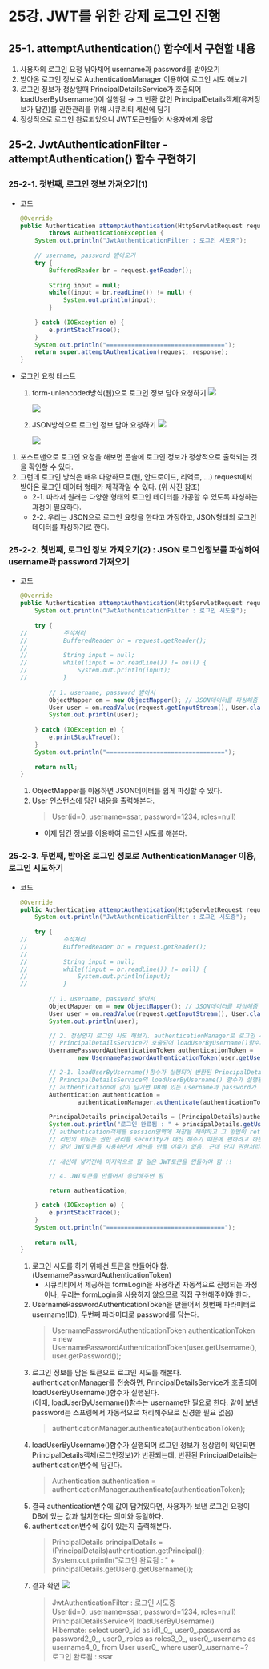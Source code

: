 # 25강. JWT를 위한 강제 로그인 진행
## 25-1. attemptAuthentication() 함수에서 구현할 내용
1. 사용자의 로그인 요청 낚아채어 username과 password를 받아오기
2. 받아온 로그인 정보로 AuthenticationManager 이용하여 로그인 시도 해보기
3. 로그인 정보가 정상일때 PrincipalDetailsService가 호출되어 loadUserByUsername()이 실행됨 → 그 반환 값인 PrincipalDetails객체(유저정보가 담긴)를 권한관리를 위해 시큐리티 세션에 담기
4. 정상적으로 로그인 완료되었으니 JWT토큰만들어 사용자에게 응답

## 25-2. JwtAuthenticationFilter - attemptAuthentication() 함수 구현하기
### 25-2-1. 첫번째, 로그인 정보 가져오기(1)
- 코드
	```java
	@Override
	public Authentication attemptAuthentication(HttpServletRequest request, HttpServletResponse response)
			throws AuthenticationException {
		System.out.println("JwtAuthenticationFilter : 로그인 시도중");
		
		// username, password 받아오기
		try {
			BufferedReader br = request.getReader();
			
			String input = null;
			while((input = br.readLine()) != null) {
				System.out.println(input);
			}
			
		} catch (IOException e) {
			e.printStackTrace();
		}
		System.out.println("=================================");
		return super.attemptAuthentication(request, response);
	}
	```
- 로그인 요청 테스트
    1. form-unlencoded방식(웹)으로 로그인 정보 담아 요청하기
        <img src="./img/chapter25_1.png">

        <img src="./img/chapter25_2.png">

    2. JSON방식으로 로그인 정보 담아 요청하기
        <img src="./img/chapter25_3.png">

        <img src="./img/chapter25_4.png">

1. 포스트맨으로 로그인 요청을 해보면 콘솔에 로그인 정보가 정상적으로 출력되는 것을 확인할 수 있다.
2. 그런데 로그인 방식은 매우 다양하므로(웹, 안드로이드, 리액트, ...) request에서 받아온 로그인 데이터 형태가 제각각일 수 있다. (위 사진 참조)
	- 2-1. 따라서 원래는 다양한 형태의 로그인 데이터를 가공할 수 있도록 파싱하는 과정이 필요하다.
	- 2-2. 우리는 JSON으로 로그인 요청을 한다고 가정하고, JSON형태의 로그인 데이터를 파싱하기로 한다.

### 25-2-2. 첫번째, 로그인 정보 가져오기(2) : JSON 로그인정보를 파싱하여 username과 password 가져오기
- 코드
	```java
	@Override
	public Authentication attemptAuthentication(HttpServletRequest request, HttpServletResponse response) throws AuthenticationException {
		System.out.println("JwtAuthenticationFilter : 로그인 시도중");
		
		try {
	// 			주석처리
	//			BufferedReader br = request.getReader();
	//			
	//			String input = null;
	//			while((input = br.readLine()) != null) {
	//				System.out.println(input);
	//			}
			
			// 1. username, password 받아서
			ObjectMapper om = new ObjectMapper(); // JSON데이터를 파싱해줌
			User user = om.readValue(request.getInputStream(), User.class);
			System.out.println(user);
			
		} catch (IOException e) {
			e.printStackTrace();
		}
		System.out.println("=================================");
		
		return null;
	}
	```
	1. ObjectMapper를 이용하면 JSON데이터를 쉽게 파싱할 수 있다.
	2. User 인스턴스에 담긴 내용을 출력해본다.
		> User(id=0, username=ssar, password=1234, roles=null)
		- 이제 담긴 정보를 이용하여 로그인 시도를 해본다.

### 25-2-3. 두번째, 받아온 로그인 정보로 AuthenticationManager 이용, 로그인 시도하기
- 코드
	```java
	@Override
	public Authentication attemptAuthentication(HttpServletRequest request, HttpServletResponse response) throws AuthenticationException {
		System.out.println("JwtAuthenticationFilter : 로그인 시도중");
		
		try {
	// 			주석처리
	//			BufferedReader br = request.getReader();
	//			
	//			String input = null;
	//			while((input = br.readLine()) != null) {
	//				System.out.println(input);
	//			}
			
			// 1. username, password 받아서
			ObjectMapper om = new ObjectMapper(); // JSON데이터를 파싱해줌
			User user = om.readValue(request.getInputStream(), User.class);
			System.out.println(user);

			// 2. 정상인지 로그인 시도 해보기. authenticationManager로 로그인 시도를 하면
			// PrincipalDetailsService가 호출되어 loadUserByUsername()함수가 실행됨.
			UsernamePasswordAuthenticationToken authenticationToken =
					new UsernamePasswordAuthenticationToken(user.getUsername(), user.getPassword()); // ID, PW

			// 2-1. loadUserByUsername()함수가 실행되어 반환된 PrincipalDetails객체(유저정보가담긴)를 시큐리티 세션에 담고(권한관리를 위해서)
			// PrincipalDetailsService의 loadUserByUsername() 함수가 실행된 후 정상이면 authentication이 리턴됨(로그인정보)
			// authentication에 값이 담기면 DB에 있는 username과 password가 일치한다는 의미
			Authentication authentication = 
					authenticationManager.authenticate(authenticationToken);
			
			PrincipalDetails principalDetails = (PrincipalDetails)authentication.getPrincipal();
			System.out.println("로그인 완료됨 : " + principalDetails.getUser().getUsername()); // 로그인이 정상적으로 되었다는 뜻.
			// authentication객체를 session영역에 저장을 해야하고 그 방법이 return 해주면 됨.
			// 리턴의 이유는 권한 관리를 security가 대신 해주기 때문에 편하려고 하는거임
			// 굳이 JWT토큰을 사용하면서 세션을 만들 이유가 없음. 근데 단지 권한처리때문에 session에 넣는거
			
			// 세션에 넣기전에 마지막으로 할 일은 JWT토큰을 만들어야 함 !!

			// 4. JWT토큰을 만들어서 응답해주면 됨

			return authentication;

		} catch (IOException e) {
			e.printStackTrace();
		}
		System.out.println("=================================");
		
		return null;
	}
	```
	1. 로그인 시도를 하기 위해선 토큰을 만들어야 함. (UsernamePasswordAuthenticationToken)
		- 시큐리티에서 제공하는 formLogin을 사용하면 자동적으로 진행되는 과정이나, 우리는 formLogin을 사용하지 않으므로 직접 구현해주어야 한다.
	2. UsernamePasswordAuthenticationToken을 만들어서 첫번째 파라미터로 username(ID), 두번째 파라미터로 password를 담는다.
		> UsernamePasswordAuthenticationToken authenticationToken =
					new UsernamePasswordAuthenticationToken(user.getUsername(), user.getPassword());
	3. 로그인 정보를 담은 토큰으로 로그인 시도를 해본다.   
	 authenticationManager를 전송하면, PrincipalDetailsService가 호출되어 loadUserByUsername()함수가 실행된다.   
	 (이때, loadUserByUsername()함수는 username만 필요로 한다. 같이 보낸 password는 스프링에서 자동적으로 처리해주므로 신경쓸 필요 없음)
		> authenticationManager.authenticate(authenticationToken);
	4. loadUserByUsername()함수가 실행되어 로그인 정보가 정상임이 확인되면 PrincipalDetails객체(로그인정보)가 반환되는데, 반환된 PrincipalDetails는 authentication변수에 담긴다.
		> Authentication authentication = 
					authenticationManager.authenticate(authenticationToken);
	5. 결국 authentication변수에 값이 담겨있다면, 사용자가 보낸 로그인 요청이 DB에 있는 값과 일치한다는 의미와 동일하다.
	6. authentication변수에 값이 있는지 출력해본다.
		> PrincipalDetails principalDetails = (PrincipalDetails)authentication.getPrincipal();   
		System.out.println("로그인 완료됨 : " + principalDetails.getUser().getUsername());
	7. 결과 확인
		<img src="./img/chapter25_5.png">
		> JwtAuthenticationFilter : 로그인 시도중   
User(id=0, username=ssar, password=1234, roles=null)   
PrincipalDetailsService의 loadUserByUsername()   
Hibernate: select user0_.id as id1_0_, user0_.password as password2_0_, user0_.roles as roles3_0_, user0_.username as username4_0_ from User user0_ where user0_.username=?   
로그인 완료됨 : ssar